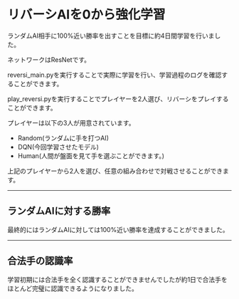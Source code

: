 <h1>リバーシAIを0から強化学習</h1>
<p>ランダムAI相手に100%近い勝率を出すことを目標に約4日間学習を行いました。</p>
<p>ネットワークはResNetです。</p>
<p>reversi_main.pyを実行することで実際に学習を行い、学習過程のログを確認することができます。</p>
<p>play_reversi.pyを実行することでプレイヤーを2人選び、リバーシをプレイすることができます。</p>
<p>プレイヤーは以下の3人が用意されています。</p>
<ul>
<li>Random(ランダムに手を打つAI)</li>
<li>DQN(今回学習させたモデル)</li>
<li>Human(人間が盤面を見て手を選ぶことができます。)</li>
</ul>
<p>上記のプレイヤーから2人を選び、任意の組み合わせで対戦させることができます。</p>
<hr>

<h2>ランダムAIに対する勝率</h2>
<p>最終的にはランダムAIに対しては100%近い勝率を達成することができました。</p>
<hr>

<h2>合法手の認識率</h2>
<p>学習初期には合法手を全く認識することができませんでしたが約1日で合法手をほとんど完璧に認識できるようになりました。</p>